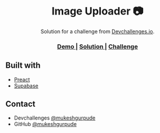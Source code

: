 <h1 align="center">Image Uploader 📷 </h1>

<div align="center">
   Solution for a challenge from  <a href="http://devchallenges.io" target="_blank">Devchallenges.io</a>.
</div>

<div align="center">
  <h3>
    <a href="https://devchallenges-image-uploader.netlify.app/">
      Demo
    </a>
    <span> | </span>
    <a href="https://gitlab.com/mukeshgurpude/image-uploader">
      Solution
    </a>
    <span> | </span>
    <a href="https://devchallenges.io/challenges/O2iGT9yBd6xZBrOcVirx">
      Challenge
    </a>
  </h3>
</div>

## Built with
- [Preact](https://preactjs.com/)
- [Supabase](https://supabase.com/)

## Contact
- Devchallenges [@mukeshgurpude](https://devchallenges.io/portfolio/mukeshgurpude)
- GitHub [@mukeshgurpude](https://github.com/mukeshgurpude)
